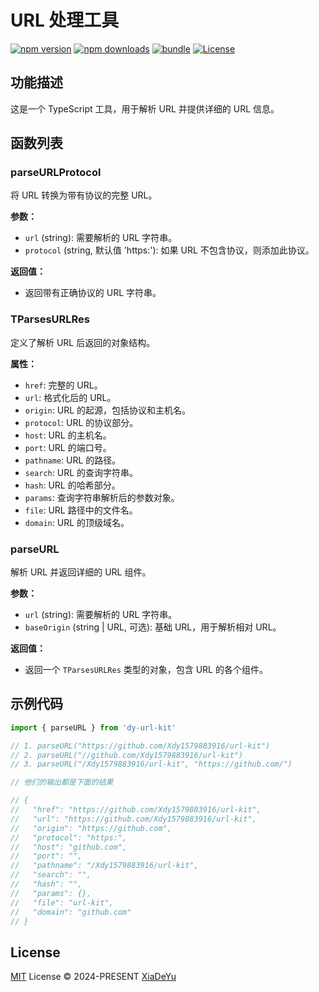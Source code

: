 # URL 处理工具

[![npm version][npm-version-src]][npm-version-href]
[![npm downloads][npm-downloads-src]][npm-downloads-href]
[![bundle][bundle-src]][bundle-href]
[![License][license-src]][license-href]

## 功能描述
这是一个 TypeScript 工具，用于解析 URL 并提供详细的 URL 信息。

## 函数列表

### parseURLProtocol
将 URL 转换为带有协议的完整 URL。

**参数：**
- `url` (string): 需要解析的 URL 字符串。
- `protocol` (string, 默认值 'https:'): 如果 URL 不包含协议，则添加此协议。

**返回值：**
- 返回带有正确协议的 URL 字符串。

### TParsesURLRes
定义了解析 URL 后返回的对象结构。

**属性：**
- `href`: 完整的 URL。
- `url`: 格式化后的 URL。
- `origin`: URL 的起源，包括协议和主机名。
- `protocol`: URL 的协议部分。
- `host`: URL 的主机名。
- `port`: URL 的端口号。
- `pathname`: URL 的路径。
- `search`: URL 的查询字符串。
- `hash`: URL 的哈希部分。
- `params`: 查询字符串解析后的参数对象。
- `file`: URL 路径中的文件名。
- `domain`: URL 的顶级域名。

### parseURL
解析 URL 并返回详细的 URL 组件。

**参数：**
- `url` (string): 需要解析的 URL 字符串。
- `baseOrigin` (string | URL, 可选): 基础 URL，用于解析相对 URL。

**返回值：**
- 返回一个 `TParsesURLRes` 类型的对象，包含 URL 的各个组件。

## 示例代码

```js
import { parseURL } from 'dy-url-kit'

// 1. parseURL("https://github.com/Xdy1579883916/url-kit")
// 2. parseURL("//github.com/Xdy1579883916/url-kit")
// 3. parseURL("/Xdy1579883916/url-kit", "https://github.com/")

// 他们的输出都是下面的结果

// {
//   "href": "https://github.com/Xdy1579883916/url-kit",
//   "url": "https://github.com/Xdy1579883916/url-kit",
//   "origin": "https://github.com",
//   "protocol": "https:",
//   "host": "github.com",
//   "port": "",
//   "pathname": "/Xdy1579883916/url-kit",
//   "search": "",
//   "hash": "",
//   "params": {},
//   "file": "url-kit",
//   "domain": "github.com"
// }
```

## License

[MIT](./LICENSE) License © 2024-PRESENT [XiaDeYu](https://github.com/Xdy1579883916)

<!-- Badges -->

[npm-version-src]: https://img.shields.io/npm/v/url-kit?style=flat&colorA=080f12&colorB=1fa669
[npm-version-href]: https://npmjs.com/package/url-kit
[npm-downloads-src]: https://img.shields.io/npm/dm/url-kit?style=flat&colorA=080f12&colorB=1fa669
[npm-downloads-href]: https://npmjs.com/package/url-kit
[bundle-src]: https://img.shields.io/bundlephobia/minzip/url-kit?style=flat&colorA=080f12&colorB=1fa669&label=minzip
[bundle-href]: https://bundlephobia.com/result?p=url-kit
[license-src]: https://img.shields.io/github/license/Xdy1579883916/url-kit.svg?style=flat&colorA=080f12&colorB=1fa669
[license-href]: https://github.com/Xdy1579883916/url-kit/blob/main/LICENSE
